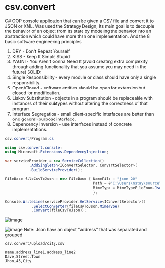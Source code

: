 # csv.convert
C# OOP console application that can be given a CSV file and convert it to JSON or XML.
Was used the Strategy Design, Its main goal is to decouple the behavior of an object from 
its state by modeling the behavior into an abstraction which could have more than one 
implementation. And the 8 basic software engineering principles:
1. DRY - Don't Repeat Yourself
2. KISS - Keep It Simple Stupid
3. YAGNI - You Aren't Gonna Need It (avoid creating extra complexity through adding functionality
 that you assume you may need in the future)
SOLID:
4. Single Responsibility - every module or class should have only a single responsibility.
5. Open/Closed - software entities should be open for extension but closed for modification.
6. Liskov Substitution - objects in a program should be replaceable with instances of their subtypes without altering the 
correctness of that program.
7. Interface Segregation - small client-specific interfaces are better than one general-purpose interface.
8. Dependency Inversion - use interfaces instead of concrete implementations.

```csharp
csv.convert/Program.cs

using csv.convert.console;
using Microsoft.Extensions.DependencyInjection;

var serviceProvider = new ServiceCollection()
           .AddSingleton<IConvertSelector, ConvertSelector>()
           .BuildServiceProvider();

FileBase fileCsvToJson = new FileBase { NameFile = "json 20", 
                                        Path = @"C:\Users\nstay\source\repos\csv.convert\csv.convert\upload\city.csv", 
                                        MimeType = MimeTypeFileEnum.Json
                                        };

Console.WriteLine(serviceProvider.GetService<IConvertSelector>()
            .SelectConverter(fileCsvToJson.MimeType)
            .Convert(fileCsvToJson));
```

![image](https://user-images.githubusercontent.com/4419209/172831470-7a4161ce-0190-4d7e-b0ab-96adfaf130e4.png)

![image](https://user-images.githubusercontent.com/4419209/172832043-e203dbfd-ee79-425d-b4b2-2a57eb4357c6.png)
Note: Json have an object "address" that was separated and grouped




```csv
csv.convert/upload/city.csv

name,address_line1,address_line2
Dave,Street,Town
Jhon,45,City
```
